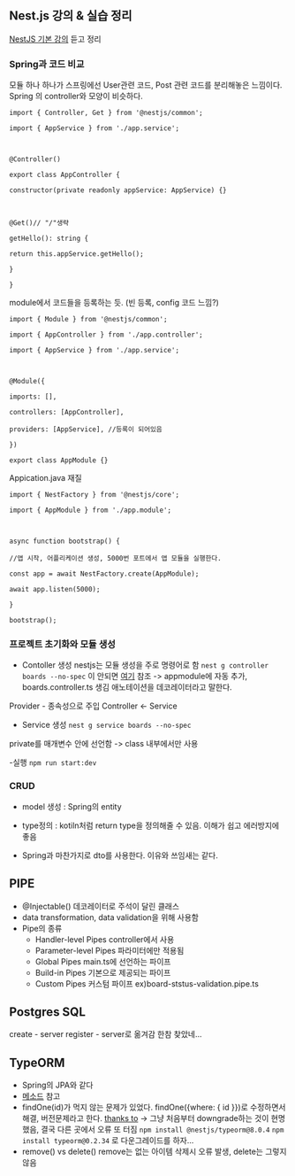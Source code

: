 ## Nest.js 강의 & 실습 정리
[NestJS 기본 강의](https://youtube.com/playlist?list=PL9a7QRYt5fqnCYYs9YfcBXcWuDnAnQ5sI) 듣고 정리

### Spring과 코드 비교

모듈 하나 하나가 스프링에선 User관련 코드, Post 관련 코드를 분리해놓은 느낌이다.
Spring 의 controller와 모양이 비슷하다.

```
import { Controller, Get } from '@nestjs/common';

import { AppService } from './app.service';

  

@Controller()

export class AppController {

constructor(private readonly appService: AppService) {}

  

@Get()// "/"생략

getHello(): string {

return this.appService.getHello();

}

}
```

  

module에서 코드들을 등록하는 듯. (빈 등록, config 코드 느낌?)

```
import { Module } from '@nestjs/common';

import { AppController } from './app.controller';

import { AppService } from './app.service';

  

@Module({

imports: [],

controllers: [AppController],

providers: [AppService], //등록이 되어있음

})

export class AppModule {}
```

  

Appication.java 재질

```
import { NestFactory } from '@nestjs/core';

import { AppModule } from './app.module';

  

async function bootstrap() {

//앱 시작, 어플리케이션 생성, 5000번 포트에서 앱 모듈을 실행한다.

const app = await NestFactory.create(AppModule);

await app.listen(5000);

}

bootstrap();
```


### 프로젝트 초기화와 모듈 생성

- Contoller 생성
nestjs는 모듈 생성을 주로 명령어로 함
`nest g controller boards --no-spec`
이 안되면 [여기](https://hellcoding.tistory.com/entry/VSCode-%EC%98%A4%EB%A5%98-%EC%9D%B4-%EC%8B%9C%EC%8A%A4%ED%85%9C%EC%97%90%EC%84%9C-%EC%8A%A4%ED%81%AC%EB%A6%BD%ED%8A%B8%EB%A5%BC-%EC%8B%A4%ED%96%89%ED%95%A0-%EC%88%98-%EC%97%86%EC%9C%BC%EB%AF%80%EB%A1%9C) 참조
-> appmodule에 자동 추가, boards.controller.ts 생김
애노테이션을 데코레이터라고 말한다.

Provider - 종속성으로 주입
Controller <- Service

- Service 생성
`nest g service boards --no-spec`

private를 매개변수 안에 선언함 -> class 내부에서만 사용

-실행
`npm run start:dev`


### CRUD
- model 생성 : Spring의 entity
+ type정의 : kotiln처럼 return type을 정의해줄 수 있음. 이해가 쉽고 에러방지에 좋음
- Spring과 마찬가지로 dto를 사용한다. 이유와 쓰임새는 같다.

## PIPE
- @Injectable() 데코레이터로 주석이 달린 클래스
- data transformation, data validation을 위해 사용함
- Pipe의 종류
    - Handler-level Pipes
        controller에서 사용
    - Parameter-level Pipes
        파라미터에만 적용됨
    - Global Pipes
        main.ts에 선언하는 파이프
    - Build-in Pipes
        기본으로 제공되는 파이프
    - Custom Pipes
        커스텀 파이프 ex)board-ststus-validation.pipe.ts

## Postgres SQL
create - server register - server로 옮겨감 한참 찾았네...

## TypeORM
- Spring의 JPA와 같다
- [메소드](https://typeorm.io/repository-api) 참고
- findOne(id)가 먹지 않는 문제가 있었다. findOne({where: { id }})로 수정하면서 해결, 버전문제라고 한다. [thanks to](https://stackoverflow.com/questions/71548592/nest-js-typeorm-cannot-use-findone-properly)
    -> 그냥 처음부터 downgrade하는 것이 현명했음, 결국 다른 곳에서 오류 또 터짐
    `npm install @nestjs/typeorm@8.0.4`
    `npm install typeorm@0.2.34` 로 다운그레이드를 하자...
- remove() vs delete()
    remove는 없는 아이템 삭제시 오류 발생, delete는 그렇지 않음